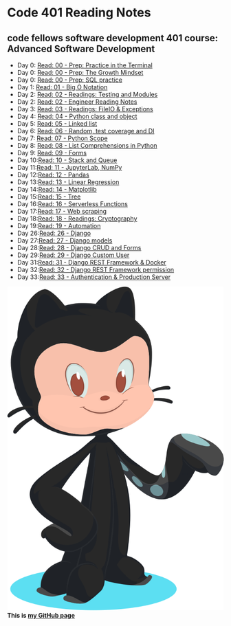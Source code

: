 # Code 401 Reading Notes
## code fellows software development 401 course: Advanced Software Development

- Day 0: [Read: 00 - Prep: Practice in the Terminal](src/../class-401-00.md) 
- Day 0: [Read: 00 - Prep: The Growth Mindset](src/../class-401-000.md)
- Day 0: [Read: 00 - Prep: SQL practice](src/../class-401-0000.md)
- Day 1: [Read: 01 - Big O Notation ](src/../class-401-01.md)  
- Day 2: [Read: 02 - Readings: Testing and Modules](src/../class-401-02.md)
- Day 2: [Read: 02 - Engineer Reading Notes ](src/../class-401-002.md)
- Day 3: [Read: 03 - Readings: FileIO & Exceptions](src/../class-401-03.md)  
- Day 4: [Read: 04 - Python class and object](src/../class-401-04.md)
- Day 5: [Read: 05 - Linked list](src/../class-401-05.md)
- Day 6: [Read: 06 - Random, test coverage and DI](src/../class-401-06.md)
- Day 7: [Read: 07 - Python Scope](src/../class-401-07.md)
- Day 8: [Read: 08 - List Comprehensions in Python](src/../class-401-08.md)
- Day 9: [Read: 09 - Forms](src/../class-09.md)
- Day 10:[Read: 10 - Stack and Queue](src/../class-401-10.md)
- Day 11:[Read: 11 - JupyterLab, NumPy](src/../class-401-11.md)
- Day 12:[Read: 12 - Pandas](src/../class-401-12.md)
- Day 13:[Read: 13 - Linear Regression](src/../class-401-13.md)
- Day 14:[Read: 14 - Matplotlib](src/../class-401-14.md)
- Day 15:[Read: 15 - Tree](src/../class-401-15.md)
- Day 16:[Read: 16 - Serverless Functions](src/../class-401-16.md)
- Day 17:[Read: 17 - Web scraping](src/../class-401-17.md)
- Day 18:[Read: 18 - Readings: Cryptography](src/../class-401-18.md)
- Day 19:[Read: 19 - Automation](src/../class-401-19.md)
- Day 26:[Read: 26 - Django](./class-401-26.md)
- Day 27:[Read: 27 - Django models](./class-401-27.md)
- Day 28:[Read: 28 - Django CRUD and Forms](./class-401-28.md)
- Day 29:[Read: 29 - Django Custom User](./class-401-29.md)
- Day 31:[Read: 31 - Django REST Framework & Docker](./class-401-31.md)
- Day 32:[Read: 32 - Django REST Framework permission](./class-401-32.md)
- Day 33:[Read: 33 - Authentication & Production Server](./class-401-33.md)

![alt text](src/../git.svg)
**This is [my GitHub page](https://github.com/mvrk)**
